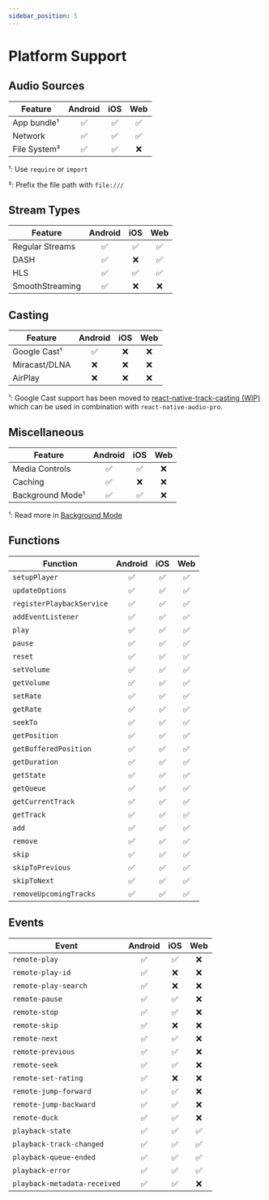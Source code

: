 ```yaml
---
sidebar_position: 5
---
```


# Platform Support

## Audio Sources

| Feature | Android | iOS | Web |
| ------- | :-----: | :-: | :-----: |
| App bundle¹ | ✅ | ✅ | ✅ |
| Network | ✅ | ✅ | ✅ |
| File System² | ✅ | ✅ | ❌ |

¹: Use `require` or `import`

²: Prefix the file path with `file:///`

## Stream Types

| Feature | Android | iOS | Web |
| ------- | :-----: | :-: | :-----: |
| Regular Streams | ✅ | ✅ | ✅ |
| DASH | ✅ | ❌ | ✅ |
| HLS | ✅ | ✅ | ✅ |
| SmoothStreaming | ✅ | ❌ | ❌ |

## Casting

| Feature | Android | iOS | Web |
| ------- | :-----: | :-: | :-----: |
| Google Cast¹ | ✅ | ❌ | ❌ |
| Miracast/DLNA | ❌ | ❌ | ❌ |
| AirPlay | ❌ | ❌ | ❌ |

¹: Google Cast support has been moved to [react-native-track-casting (WIP)](https://github.com/react-native-kit/react-native-track-casting) which can be used in combination with `react-native-audio-pro`.

## Miscellaneous

| Feature | Android | iOS | Web |
| ------- | :-----: | :-: | :-----: |
| Media Controls | ✅ | ✅ | ❌ |
| Caching | ✅ | ❌ | ❌ |
| Background Mode¹ | ✅ | ✅ | ❌ |

¹: Read more in [Background Mode](./background-mode.md)

## Functions

| Function | Android | iOS | Web |
| ------- | :-----: | :-: | :-----: |
| `setupPlayer` | ✅ | ✅ | ✅ |
| `updateOptions` | ✅ | ✅ | ✅ |
| `registerPlaybackService` | ✅ | ✅ | ✅ |
| `addEventListener` | ✅ | ✅ | ✅ |
| `play` | ✅ | ✅ | ✅ |
| `pause` | ✅ | ✅ | ✅ |
| `reset` | ✅ | ✅ | ✅ |
| `setVolume` | ✅ | ✅ | ✅ |
| `getVolume` | ✅ | ✅ | ✅ |
| `setRate` | ✅ | ✅ | ✅ |
| `getRate` | ✅ | ✅ | ✅ |
| `seekTo` | ✅ | ✅ | ✅ |
| `getPosition` | ✅ | ✅ | ✅ |
| `getBufferedPosition` | ✅ | ✅ | ✅ |
| `getDuration` | ✅ | ✅ | ✅ |
| `getState` | ✅ | ✅ | ✅ |
| `getQueue` | ✅ | ✅ | ✅ |
| `getCurrentTrack` | ✅ | ✅ | ✅ |
| `getTrack` | ✅ | ✅ | ✅ |
| `add` | ✅ | ✅ | ✅ |
| `remove` | ✅ | ✅ | ✅ |
| `skip` | ✅ | ✅ | ✅ |
| `skipToPrevious` | ✅ | ✅ | ✅ |
| `skipToNext` | ✅ | ✅ | ✅ |
| `removeUpcomingTracks` | ✅ | ✅ | ✅ |

## Events

| Event | Android | iOS | Web |
| ------- | :-----: | :-: | :-----: |
| `remote-play` | ✅ | ✅ | ❌ |
| `remote-play-id` | ✅ | ❌ | ❌ |
| `remote-play-search` | ✅ | ❌ | ❌ |
| `remote-pause` | ✅ | ✅ | ❌ |
| `remote-stop` | ✅ | ✅ | ❌ |
| `remote-skip` | ✅ | ❌ | ❌ |
| `remote-next` | ✅ | ✅ | ❌ |
| `remote-previous` | ✅ | ✅ | ❌ |
| `remote-seek` | ✅ | ✅ | ❌ |
| `remote-set-rating` | ✅ | ❌ | ❌ |
| `remote-jump-forward` | ✅ | ✅ | ❌ |
| `remote-jump-backward` | ✅ | ✅ | ❌ |
| `remote-duck` | ✅ | ✅ | ❌ |
| `playback-state` | ✅ | ✅ | ✅ |
| `playback-track-changed` | ✅ | ✅ | ✅ |
| `playback-queue-ended` | ✅ | ✅ | ✅ |
| `playback-error` | ✅ | ✅ | ✅ |
| `playback-metadata-received` | ✅ | ✅ | ❌ |

